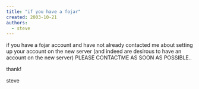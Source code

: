 ```yaml
---
title: "if you have a fojar"
created: 2003-10-21
authors:
  - steve
---
```


if you have a fojar account and have not already contacted me about setting up your account on the new server (and indeed are desirous to have an account on the new server) PLEASE CONTACTME AS SOON AS POSSIBLE..

thank!

steve
